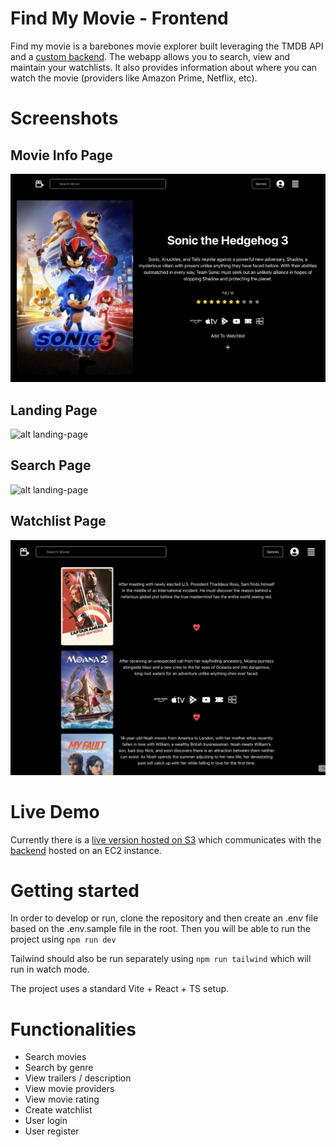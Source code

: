 # Find My Movie - Frontend

Find my movie is a barebones movie explorer built leveraging the TMDB API and a [custom backend](https://github.com/ruvindiiii/find-my-movie-backend/). The webapp allows you to search, view and maintain your watchlists. It also provides information about where you can watch the movie (providers like Amazon Prime, Netflix, etc).

# Screenshots

## Movie Info Page

![alt landing-page](https://raw.githubusercontent.com/ruvindiiii/find-my-movie/refs/heads/main/preview/movie-info-page-sc.png)

## Landing Page

![alt landing-page](https://raw.githubusercontent.com/ruvindiiii/find-my-movie/refs/heads/main/preview/landing-page-sc.png)

## Search Page

![alt landing-page](https://raw.githubusercontent.com/ruvindiiii/find-my-movie/refs/heads/main/preview/search-page-sc.png)

## Watchlist Page

![alt landing-page](https://raw.githubusercontent.com/ruvindiiii/find-my-movie/refs/heads/main/preview/watchlist-page-sc.png)

# Live Demo

Currently there is a [live version hosted on S3](TODO) which communicates with the [backend](<(https://github.com/ruvindiiii/find-my-movie-backend/)>) hosted on an EC2 instance.

# Getting started

In order to develop or run, clone the repository and then create an .env file based on the .env.sample file in the root. Then you will be able to run the project using `npm run dev`

Tailwind should also be run separately using `npm run tailwind` which will run in watch mode.

The project uses a standard Vite + React + TS setup.

# Functionalities

- Search movies
- Search by genre
- View trailers / description
- View movie providers
- View movie rating
- Create watchlist
- User login
- User register
